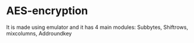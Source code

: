 # AES-encryption
It is made using emulator and it has 4 main modules: Subbytes, Shiftrows, mixcolumns, Addroundkey
